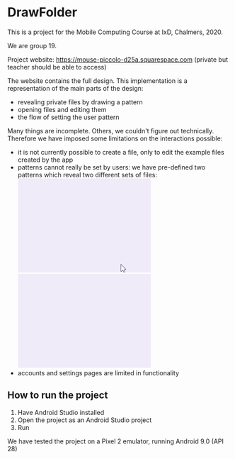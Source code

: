 # DrawFolder

This is a project for the Mobile Computing Course at IxD, Chalmers, 2020.

We are group 19.

Project website: https://mouse-piccolo-d25a.squarespace.com (private but teacher should be able to access)


The website contains the full design. This implementation is a representation of the main parts of the design:
- revealing private files by drawing a pattern
- opening files and editing them
- the flow of setting the user pattern

Many things are incomplete. Others, we couldn't figure out technically. Therefore we have imposed some limitations on the interactions possible:
- it is not currently possible to create a file, only to edit the example files created by the app
- patterns cannot really be set by users: we have pre-defined two patterns which reveal two different sets of files:
![alice gesture](https://github.com/SabbePabbe/DrawFolder/blob/main/alice.gif) ![bob gesture](https://github.com/SabbePabbe/DrawFolder/blob/main/bob.gif) 
- accounts and settings pages are limited in functionality


## How to run the project
1. Have Android Studio installed
2. Open the project as an Android Studio project
3. Run

We have tested the project on a Pixel 2 emulator, running Android 9.0 (API 28)

